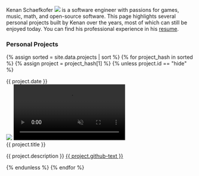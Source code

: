 
Kenan Schaefkofer <a class="pronunciation-button" onclick="play()"><img src="{{ site.baseurl }}/assets/icons/speaker.png"></a> is a software engineer with passions for games, music, math, and open-source software. This page highlights several personal projects built by Kenan over the years, most of which can still be enjoyed today. You can find his professional experience in his
<a href="{{ site.baseurl }}/assets/pdf/Resume_v1.7.pdf" target="_blank">resume</a>.


<script>
    function play() {
        var audio = document.getElementById("pronunciation-audio");
        audio.play();
    }
</script>
<audio id="pronunciation-audio" src="{{ site.baseurl }}/assets/audio/pronunciation.mp3"></audio>

### Personal Projects

{% assign sorted = site.data.projects | sort %}
{% for project_hash in sorted %}
{% assign project = project_hash[1] %}
{% unless project.id == "hide" %}
<div class="project-card" data-id="{{ project.id }}">
    <div class="card-year">{{ project.date }}</div>
    <div class="card-left">
        <img class="project-thumb" src="{{ site.baseurl }}/assets/img/{{ project.screenshot }}">
        <video class="project-vid" data-id="{{ project.id }}" loop muted playsinline>
            <source src="{{ site.baseurl }}/assets/mp4/{{ project.mp4 }}">
        </video>
    </div>
    <div class="card-right">
        <span class="project-title">{{ project.title }}</span>
        <p>{{ project.description }} <a href="{{ project.github-link }}">{{ project.github-text }}</a></p>
    </div>
</div>
{% endunless %}
{% endfor %}

<script>
    var cards = document.querySelectorAll(".project-card");
    cards.forEach(function(card) {
        card.addEventListener("mouseenter", function() {
            data_id = event.target.getAttribute('data-id');
            if (!data_id) return;
            vid = document.querySelector('.project-vid[data-id="'+data_id+'"]');
            vid.play();
        });
        card.addEventListener("mouseleave", function() {
            data_id = event.target.getAttribute('data-id');
            if (!data_id) return;
            vid = document.querySelector('.project-vid[data-id="'+data_id+'"]');
            vid.pause();
        });
    });
</script>
